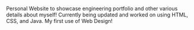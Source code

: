 Personal Website to showcase engineering portfolio and other various details about myself! Currently being updated and worked on using HTML, CSS, and Java. My first use of Web Design!
